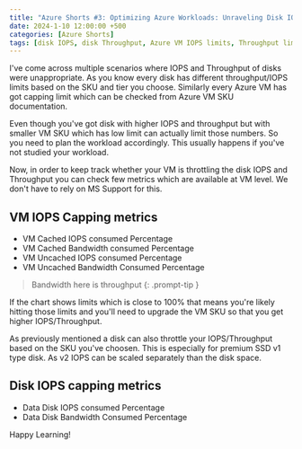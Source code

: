 ```yaml
---
title: "Azure Shorts #3: Optimizing Azure Workloads: Unraveling Disk IOPS and Throughput Challenges for Peak Performance"
date: 2024-1-10 12:00:00 +500
categories: [Azure Shorts]
tags: [disk IOPS, disk Throughput, Azure VM IOPS limits, Throughput limits, VM capping limit, VM SKU documentation, workload planning, VM throttling, metrics, Cached IOPS, Cached Bandwidth, Uncached IOPS, Uncached Bandwidth, Premium SSD v1, Data Disk IOPS, Data Disk Bandwidth]
---
```


I've come across multiple scenarios where IOPS and Throughput of disks were unappropriate.
As you know every disk has different throughput/IOPS limits based on the SKU and tier you choose. Similarly every Azure VM has got capping limit which can be checked from Azure VM SKU documentation.

Even though you've got disk with higher IOPS and throughput but with smaller VM SKU which has low limit can actually limit those numbers. So you need to plan the workload accordingly.
This usually happens if you've not studied your workload.

Now, in order to keep track whether your VM is throttling the disk IOPS and Throughput you can check few metrics which are available at VM level. We don't have to rely on MS Support for this.

## VM IOPS Capping metrics 
* VM Cached IOPS consumed Percentage
* VM Cached Bandwidth consumed Percentage
* VM Uncached IOPS consumed Percentage
* VM Uncached Bandwidth Consumed Percentage

> Bandwidth here is throughput
{: .prompt-tip }

If the chart shows limits which is close to 100% that means you're likely hitting those limits and you'll need to upgrade the VM SKU so that you get higher IOPS/Throughput.

As previously mentioned a disk can also throttle your IOPS/Throughput based on the SKU you've choosen.
This is especially for premium SSD v1 type disk. As v2 IOPS can be scaled separately than the disk space.

## Disk IOPS capping metrics 
* Data Disk IOPS consumed Percentage
* Data Disk Bandwidth Consumed Percentage

Happy Learning!